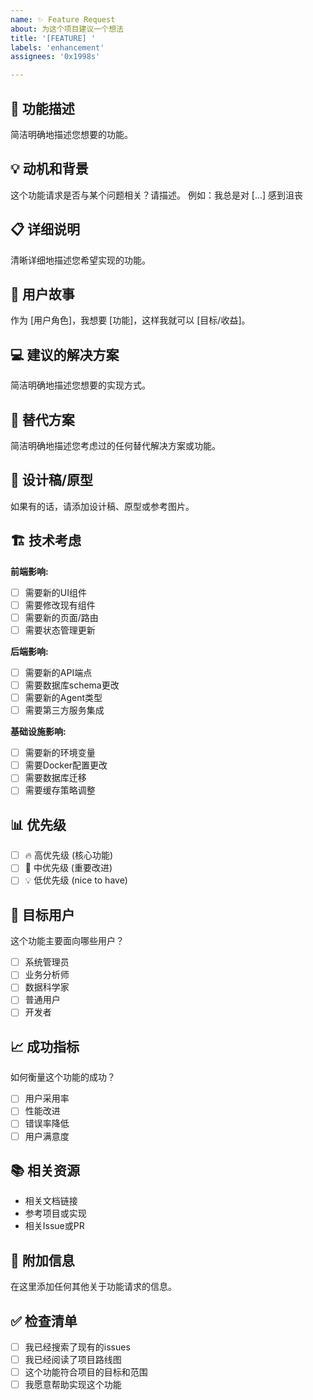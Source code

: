 ```yaml
---
name: ✨ Feature Request
about: 为这个项目建议一个想法
title: '[FEATURE] '
labels: 'enhancement'
assignees: '0x1998s'

---
```


## 🚀 功能描述
简洁明确地描述您想要的功能。

## 💡 动机和背景
这个功能请求是否与某个问题相关？请描述。
例如：我总是对 [...] 感到沮丧

## 📋 详细说明
清晰详细地描述您希望实现的功能。

## 🎯 用户故事
作为 [用户角色]，我想要 [功能]，这样我就可以 [目标/收益]。

## 💻 建议的解决方案
简洁明确地描述您想要的实现方式。

## 🔄 替代方案
简洁明确地描述您考虑过的任何替代解决方案或功能。

## 📸 设计稿/原型
如果有的话，请添加设计稿、原型或参考图片。

## 🏗️ 技术考虑
**前端影响:**
- [ ] 需要新的UI组件
- [ ] 需要修改现有组件
- [ ] 需要新的页面/路由
- [ ] 需要状态管理更新

**后端影响:**
- [ ] 需要新的API端点
- [ ] 需要数据库schema更改
- [ ] 需要新的Agent类型
- [ ] 需要第三方服务集成

**基础设施影响:**
- [ ] 需要新的环境变量
- [ ] 需要Docker配置更改
- [ ] 需要数据库迁移
- [ ] 需要缓存策略调整

## 📊 优先级
- [ ] 🔥 高优先级 (核心功能)
- [ ] 🚀 中优先级 (重要改进)
- [ ] 💡 低优先级 (nice to have)

## 🎯 目标用户
这个功能主要面向哪些用户？
- [ ] 系统管理员
- [ ] 业务分析师
- [ ] 数据科学家
- [ ] 普通用户
- [ ] 开发者

## 📈 成功指标
如何衡量这个功能的成功？
- [ ] 用户采用率
- [ ] 性能改进
- [ ] 错误率降低
- [ ] 用户满意度

## 📚 相关资源
- 相关文档链接
- 参考项目或实现
- 相关Issue或PR

## 📝 附加信息
在这里添加任何其他关于功能请求的信息。

## ✅ 检查清单
- [ ] 我已经搜索了现有的issues
- [ ] 我已经阅读了项目路线图
- [ ] 这个功能符合项目的目标和范围
- [ ] 我愿意帮助实现这个功能
